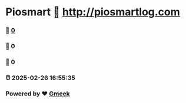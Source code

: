 # Piosmart :link: http://piosmartlog.com 
### :page_facing_up: [0](http://piosmartlog.com/tag.html) 
### :speech_balloon: 0 
### :hibiscus: 0 
### :alarm_clock: 2025-02-26 16:55:35 
### Powered by :heart: [Gmeek](https://github.com/Meekdai/Gmeek)
